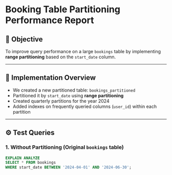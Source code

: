 # Booking Table Partitioning Performance Report

## 🎯 Objective

To improve query performance on a large `bookings` table by implementing **range partitioning** based on the `start_date` column.

---

## 🔧 Implementation Overview

- We created a new partitioned table: `bookings_partitioned`
- Partitioned it by `start_date` using **range partitioning**
- Created quarterly partitions for the year 2024
- Added indexes on frequently queried columns (`user_id`) within each partition

---

## ⚙️ Test Queries

### 1. Without Partitioning (Original `bookings` table)

```sql
EXPLAIN ANALYZE
SELECT * FROM bookings
WHERE start_date BETWEEN '2024-04-01' AND '2024-06-30';
